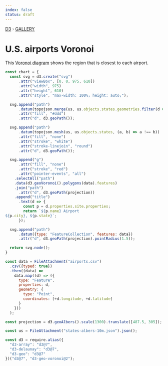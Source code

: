 ```yaml
---
index: false
status: draft
---
```


<div style="color: grey; font: 13px/25.5px var(--sans-serif); text-transform: uppercase;"><h1 style="display: none;">U.S. airports Voronoi</h1><a href="https://d3js.org/">D3</a> › <a href="/@d3/gallery">Gallery</a></div>

# U.S. airports Voronoi

This [Voronoi diagram](https://github.com/Fil/d3-geo-voronoi) shows the region that is closest to each airport.

```js echo
const chart = {
  const svg = d3.create("svg")
      .attr("viewBox", [0, 0, 975, 610])
      .attr("width", 975)
      .attr("height", 610)
      .attr("style", "max-width: 100%; height: auto;");

  svg.append("path")
      .datum(topojson.merge(us, us.objects.states.geometries.filter(d => d.id !== "02" && d.id !== "15")))
      .attr("fill", "#ddd")
      .attr("d", d3.geoPath());

  svg.append("path")
      .datum(topojson.mesh(us, us.objects.states, (a, b) => a !== b))
      .attr("fill", "none")
      .attr("stroke", "white")
      .attr("stroke-linejoin", "round")
      .attr("d", d3.geoPath());

  svg.append("g")
      .attr("fill", "none")
      .attr("stroke", "red")
      .attr("pointer-events", "all")
    .selectAll("path")
    .data(d3.geoVoronoi().polygons(data).features)
    .join("path")
      .attr("d", d3.geoPath(projection))
    .append("title")
      .text(d => {
        const p = d.properties.site.properties;
        return `${p.name} Airport
${p.city}, ${p.state}`;
      });

  svg.append("path")
      .datum({type: "FeatureCollection", features: data})
      .attr("d", d3.geoPath(projection).pointRadius(1.5));

  return svg.node();
}
```

```js echo
const data = FileAttachment("airports.csv")
  .csv({typed: true})
  .then((data) =>
    data.map((d) => ({
      type: "Feature",
      properties: d,
      geometry: {
        type: "Point",
        coordinates: [+d.longitude, +d.latitude]
      }
    }))
  );
```

```js echo
const projection = d3.geoAlbers().scale(1300).translate([487.5, 305]);
```

```js echo
const us = FileAttachment("states-albers-10m.json").json();
```

```js echo
const d3 = require.alias({
  "d3-array": "d3@7",
  "d3-delaunay": "d3@7",
  "d3-geo": "d3@7"
})("d3@7", "d3-geo-voronoi@2");
```
